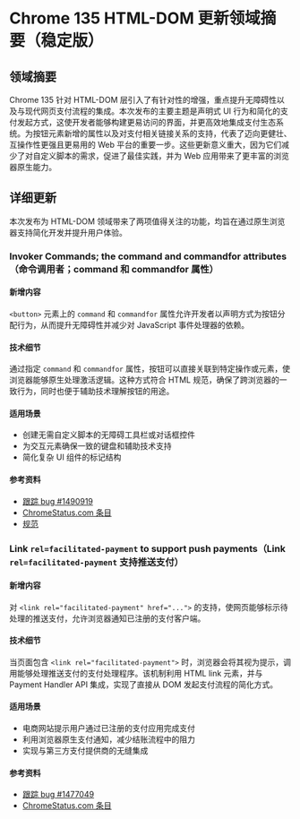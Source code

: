 # Chrome 135 HTML-DOM 更新领域摘要（稳定版）

## 领域摘要

Chrome 135 针对 HTML-DOM 层引入了有针对性的增强，重点提升无障碍性以及与现代网页支付流程的集成。本次发布的主要主题是声明式 UI 行为和简化的支付发起方式，这使开发者能够构建更易访问的界面，并更高效地集成支付生态系统。为按钮元素新增的属性以及对支付相关链接关系的支持，代表了迈向更健壮、互操作性更强且更易用的 Web 平台的重要一步。这些更新意义重大，因为它们减少了对自定义脚本的需求，促进了最佳实践，并为 Web 应用带来了更丰富的浏览器原生能力。

## 详细更新

本次发布为 HTML-DOM 领域带来了两项值得关注的功能，均旨在通过原生浏览器支持简化开发并提升用户体验。

### Invoker Commands; the command and commandfor attributes（命令调用者；command 和 commandfor 属性）

#### 新增内容
`<button>` 元素上的 `command` 和 `commandfor` 属性允许开发者以声明方式为按钮分配行为，从而提升无障碍性并减少对 JavaScript 事件处理器的依赖。

#### 技术细节
通过指定 `command` 和 `commandfor` 属性，按钮可以直接关联到特定操作或元素，使浏览器能够原生处理激活逻辑。这种方式符合 HTML 规范，确保了跨浏览器的一致行为，同时也便于辅助技术理解按钮的用途。

#### 适用场景
- 创建无需自定义脚本的无障碍工具栏或对话框控件
- 为交互元素确保一致的键盘和辅助技术支持
- 简化复杂 UI 组件的标记结构

#### 参考资料
- [跟踪 bug #1490919](https://issues.chromium.org/issues/1490919)
- [ChromeStatus.com 条目](https://chromestatus.com/feature/5142517058371584)
- [规范](https://html.spec.whatwg.org/multipage/form-elements.html#attr-button-commandfor)

### Link `rel=facilitated-payment` to support push payments（Link `rel=facilitated-payment` 支持推送支付）

#### 新增内容
对 `<link rel="facilitated-payment" href="...">` 的支持，使网页能够标示待处理的推送支付，允许浏览器通知已注册的支付客户端。

#### 技术细节
当页面包含 `<link rel="facilitated-payment">` 时，浏览器会将其视为提示，调用能够处理推送支付的支付处理程序。该机制利用 HTML link 元素，并与 Payment Handler API 集成，实现了直接从 DOM 发起支付流程的简化方式。

#### 适用场景
- 电商网站提示用户通过已注册的支付应用完成支付
- 利用浏览器原生支付通知，减少结账流程中的阻力
- 实现与第三方支付提供商的无缝集成

#### 参考资料
- [跟踪 bug #1477049](https://issues.chromium.org/issues/1477049)
- [ChromeStatus.com 条目](https://chromestatus.com/feature/5198846820352000)